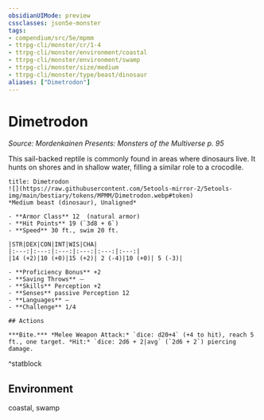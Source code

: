 ```yaml
---
obsidianUIMode: preview
cssclasses: json5e-monster
tags:
- compendium/src/5e/mpmm
- ttrpg-cli/monster/cr/1-4
- ttrpg-cli/monster/environment/coastal
- ttrpg-cli/monster/environment/swamp
- ttrpg-cli/monster/size/medium
- ttrpg-cli/monster/type/beast/dinosaur
aliases: ["Dimetrodon"]
---
```

# Dimetrodon
*Source: Mordenkainen Presents: Monsters of the Multiverse p. 95*  

This sail-backed reptile is commonly found in areas where dinosaurs live. It hunts on shores and in shallow water, filling a similar role to a crocodile.

```ad-statblock
title: Dimetrodon
![](https://raw.githubusercontent.com/5etools-mirror-2/5etools-img/main/bestiary/tokens/MPMM/Dimetrodon.webp#token)
*Medium beast (dinosaur), Unaligned*

- **Armor Class** 12  (natural armor)
- **Hit Points** 19 (`3d8 + 6`)
- **Speed** 30 ft., swim 20 ft.

|STR|DEX|CON|INT|WIS|CHA|
|:---:|:---:|:---:|:---:|:---:|:---:|
|14 (+2)|10 (+0)|15 (+2)| 2 (-4)|10 (+0)| 5 (-3)|

- **Proficiency Bonus** +2
- **Saving Throws** ⏤
- **Skills** Perception +2
- **Senses** passive Perception 12
- **Languages** —
- **Challenge** 1/4

## Actions

***Bite.*** *Melee Weapon Attack:* `dice: d20+4` (+4 to hit), reach 5 ft., one target. *Hit:* `dice: 2d6 + 2|avg` (`2d6 + 2`) piercing damage.
```
^statblock

## Environment

coastal, swamp